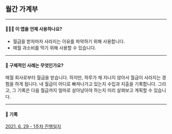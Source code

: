 ## 월간 가계부

---

#### 🧑🏻‍💻 이 앱을 언제 사용하나요?

  - 월급을 받자마자 사라지는 이유를 파악하기 위해 사용합니다.
  - 매월 과소비를 막기 위해 사용할 수 있습니다.

---

#### 🤔 구체적인 사례는 무엇인가요?

  매월 회사로부터 월급을 받습니다. 하지만, 하루가 채 지나지 않아서 월급이 사라지는 경험을 하게 됩니다.
  내 월급이 어디로 빠져나가고 있는지 수입과 지출을 기록합니다.
  그리고, 그 기록은 다음 월급까지 얼마로 살아남아야 하는지 미리 살펴보고 계획할 수 있습니다.

---

#### 📍 기록
[2021. 6. 29 - 1주차 진행일지]( https://github.com/CodeSoom/project-spring-2-TaeWoongKim2/issues/1 )
